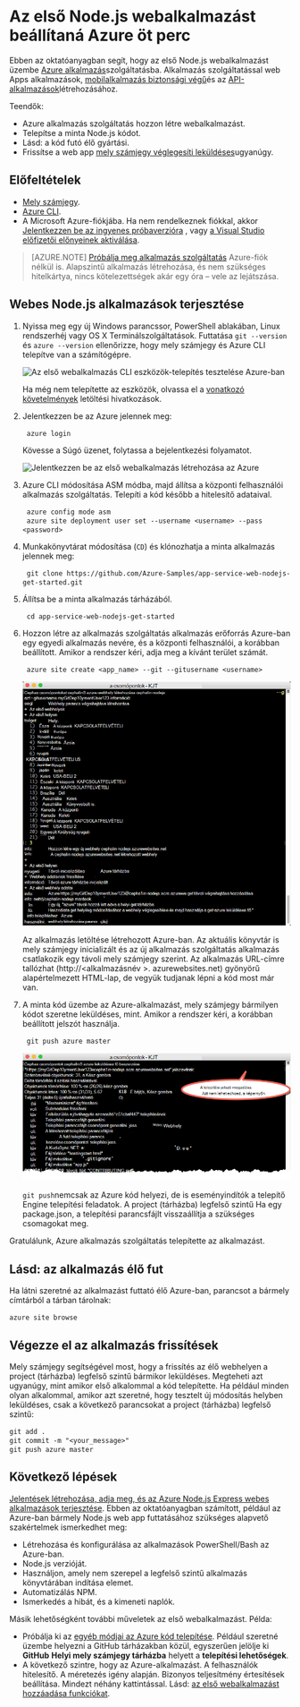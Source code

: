 <properties 
    pageTitle="Beállítaná a Node.js webalkalmazás Azure öt perc |} Microsoft Azure" 
    description="Megtudhatja, hogy milyen könnyen web Apps alkalmazások futtatásához alkalmazás szolgáltatás üzembe helyezése a minta-at. Indítsa el a valódi fejlesztéséhez gyorsan módon, és azonnal eredmények megtekintéséhez." 
    services="app-service\web"
    documentationCenter=""
    authors="cephalin"
    manager="wpickett"
    editor=""
/>

<tags
    ms.service="app-service-web"
    ms.workload="web"
    ms.tgt_pltfrm="na"
    ms.devlang="na"
    ms.topic="hero-article"
    ms.date="10/13/2016" 
    ms.author="cephalin"
/>
    
# <a name="deploy-your-first-nodejs-web-app-to-azure-in-five-minutes"></a>Az első Node.js webalkalmazást beállítaná Azure öt perc

Ebben az oktatóanyagban segít, hogy az első Node.js webalkalmazást üzembe [Azure alkalmazás](../app-service/app-service-value-prop-what-is.md)szolgáltatásba.
Alkalmazás szolgáltatással web Apps alkalmazások, [mobilalkalmazás biztonsági végű](/documentation/learning-paths/appservice-mobileapps/)és az [API-alkalmazások](../app-service-api/app-service-api-apps-why-best-platform.md)létrehozásához.

Teendők: 

- Azure alkalmazás szolgáltatás hozzon létre webalkalmazást.
- Telepítse a minta Node.js kódot.
- Lásd: a kód futó élő gyártási.
- Frissítse a web app [mely számjegy véglegesíti leküldéses](https://git-scm.com/docs/git-push)ugyanúgy.

## <a name="prerequisites"></a>Előfeltételek

- [Mely számjegy](http://www.git-scm.com/downloads).
- [Azure CLI](../xplat-cli-install.md).
- A Microsoft Azure-fiókjába. Ha nem rendelkeznek fiókkal, akkor [Jelentkezzen be az ingyenes próbaverzióra](/pricing/free-trial/?WT.mc_id=A261C142F) , vagy [a Visual Studio előfizetői előnyeinek aktiválása](/pricing/member-offers/msdn-benefits-details/?WT.mc_id=A261C142F).

>[AZURE.NOTE] [Próbálja meg alkalmazás szolgáltatás](http://go.microsoft.com/fwlink/?LinkId=523751) Azure-fiók nélkül is. Alapszintű alkalmazás létrehozása, és nem szükséges hitelkártya, nincs kötelezettségek akár egy óra – vele az lejátszása.

## <a name="deploy-a-nodejs-web-app"></a>Webes Node.js alkalmazások terjesztése

1. Nyissa meg egy új Windows parancssor, PowerShell ablakában, Linux rendszerhéj vagy OS X Terminálszolgáltatások. Futtatása `git --version` és `azure --version` ellenőrizze, hogy mely számjegy és Azure CLI telepítve van a számítógépre.

    ![Az első webalkalmazás CLI eszközök-telepítés tesztelése Azure-ban](./media/app-service-web-get-started/1-test-tools.png)

    Ha még nem telepítette az eszközök, olvassa el a [vonatkozó követelmények](#Prerequisites) letöltési hivatkozások.

3. Jelentkezzen be az Azure jelennek meg:

        azure login

    Kövesse a Súgó üzenet, folytassa a bejelentkezési folyamatot.

    ![Jelentkezzen be az első webalkalmazás létrehozása az Azure](./media/app-service-web-get-started/3-azure-login.png)

4. Azure CLI módosítása ASM módba, majd állítsa a központi felhasználói alkalmazás szolgáltatás. Telepíti a kód később a hitelesítő adataival.

        azure config mode asm
        azure site deployment user set --username <username> --pass <password>

1. Munkakönyvtárat módosítása (`CD`) és klónozhatja a minta alkalmazás jelennek meg:

        git clone https://github.com/Azure-Samples/app-service-web-nodejs-get-started.git

2. Állítsa be a minta alkalmazás tárházából.

        cd app-service-web-nodejs-get-started

4. Hozzon létre az alkalmazás szolgáltatás alkalmazás erőforrás Azure-ban egy egyedi alkalmazás nevére, és a központi felhasználói, a korábban beállított. Amikor a rendszer kéri, adja meg a kívánt terület számát.

        azure site create <app_name> --git --gitusername <username>

    ![Az Azure erőforrás az első webalkalmazás létrehozása az Azure-ban](./media/app-service-web-get-started-languages/node-site-create.png)

    Az alkalmazás letöltése létrehozott Azure-ban. Az aktuális könyvtár is mely számjegy inicializált és az új alkalmazás szolgáltatás alkalmazás csatlakozik egy távoli mely számjegy szerint.
    Az alkalmazás URL-címre tallózhat (http://&lt;alkalmazásnév >. azurewebsites.net) gyönyörű alapértelmezett HTML-lap, de vegyük tudjanak lépni a kód most már van.

4. A minta kód üzembe az Azure-alkalmazást, mely számjegy bármilyen kódot szeretne leküldéses, mint. Amikor a rendszer kéri, a korábban beállított jelszót használja.

        git push azure master

    ![Leküldéses kódot az első webalkalmazást Azure-ban](./media/app-service-web-get-started-languages/node-git-push.png)

    `git push`nemcsak az Azure kód helyezi, de is eseményindítók a telepítő Engine telepítési feladatok. 
    A project (tárházba) legfelső szintű Ha egy package.json, a telepítési parancsfájlt visszaállítja a szükséges csomagokat meg. 

Gratulálunk, Azure alkalmazás szolgáltatás telepítette az alkalmazást.

## <a name="see-your-app-running-live"></a>Lásd: az alkalmazás élő fut

Ha látni szeretné az alkalmazást futtató élő Azure-ban, parancsot a bármely címtárból a tárban tárolnak:

    azure site browse

## <a name="make-updates-to-your-app"></a>Végezze el az alkalmazás frissítések

Mely számjegy segítségével most, hogy a frissítés az élő webhelyen a project (tárházba) legfelső szintű bármikor leküldéses. Megteheti azt ugyanúgy, mint amikor első alkalommal a kód telepítette. Ha például minden olyan alkalommal, amikor azt szeretné, hogy tesztelt új módosítás helyben leküldéses, csak a következő parancsokat a project (tárházba) legfelső szintű:

    git add .
    git commit -m "<your_message>"
    git push azure master

## <a name="next-steps"></a>Következő lépések

[Jelentések létrehozása, adja meg, és az Azure Node.js Express webes alkalmazások terjesztése](app-service-web-nodejs-get-started.md). Ebben az oktatóanyagban számított, például az Azure-ban bármely Node.js web app futtatásához szükséges alapvető szakértelmek ismerkedhet meg:

- Létrehozása és konfigurálása az alkalmazások PowerShell/Bash az Azure-ban.
- Node.js verzióját.
- Használjon, amely nem szerepel a legfelső szintű alkalmazás könyvtárában indítása elemet.
- Automatizálás NPM.
- Ismerkedés a hibát, és a kimeneti naplók.

Másik lehetőségként további műveletek az első webalkalmazást. Példa:

- Próbálja ki az [egyéb módjai az Azure kód telepítése](../app-service-web/web-sites-deploy.md). Például szeretné üzembe helyezni a GitHub tárházakban közül, egyszerűen jelölje ki **GitHub** **Helyi mely számjegy tárházba** helyett a **telepítési lehetőségek**.
- A következő szintre, hogy az Azure-alkalmazást. A felhasználók hitelesítő. A méretezés igény alapján. Bizonyos teljesítmény értesítések beállítása. Mindezt néhány kattintással. Lásd: [az első webalkalmazást hozzáadása funkciókat](app-service-web-get-started-2.md).

